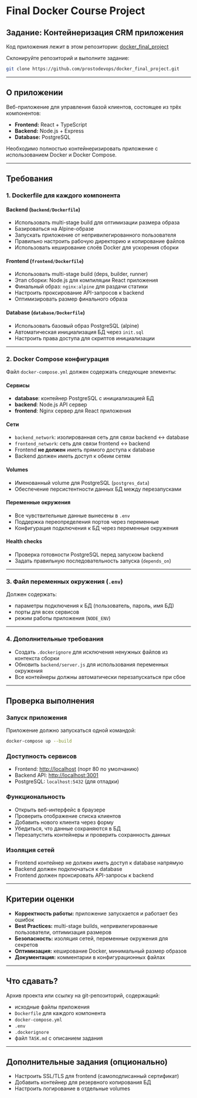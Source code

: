 # Final Docker Course Project

## Задание: Контейнеризация CRM приложения

Код приложения лежит в этом репозитории: [docker\_final\_project](https://github.com/prostodevops/docker_final_project/tree/master)

Склонируйте репозиторий и выполните задание:

```bash
git clone https://github.com/prostodevops/docker_final_project.git
```

---

## О приложении

Веб-приложение для управления базой клиентов, состоящее из трёх компонентов:

* **Frontend:** React + TypeScript
* **Backend:** Node.js + Express
* **Database:** PostgreSQL

Необходимо полностью контейнеризировать приложение с использованием Docker и Docker Compose.

---

## Требования

### 1. Dockerfile для каждого компонента

#### Backend (`backend/Dockerfile`)

* Использовать multi-stage build для оптимизации размера образа
* Базироваться на Alpine-образе
* Запускать приложение от непривилегированного пользователя
* Правильно настроить рабочую директорию и копирование файлов
* Использовать кеширование слоёв Docker для ускорения сборки

#### Frontend (`frontend/Dockerfile`)

* Использовать multi-stage build (deps, builder, runner)
* Этап сборки: Node.js для компиляции React приложения
* Финальный образ: `nginx:alpine` для раздачи статики
* Настроить проксирование API-запросов к backend
* Оптимизировать размер финального образа

#### Database (`database/Dockerfile`)

* Использовать базовый образ PostgreSQL (alpine)
* Автоматическая инициализация БД через `init.sql`
* Настроить права доступа для скриптов инициализации

---

### 2. Docker Compose конфигурация

Файл `docker-compose.yml` должен содержать следующие элементы:

#### Сервисы

* **database**: контейнер PostgreSQL с инициализацией БД
* **backend**: Node.js API сервер
* **frontend**: Nginx сервер для React приложения

#### Сети

* `backend_network`: изолированная сеть для связи backend ↔ database
* `frontend_network`: сеть для связи frontend ↔ backend
* Frontend **не должен** иметь прямого доступа к database
* Backend должен иметь доступ к обеим сетям

#### Volumes

* Именованный volume для PostgreSQL (`postgres_data`)
* Обеспечение персистентности данных БД между перезапусками

#### Переменные окружения

* Все чувствительные данные вынесены в `.env`
* Поддержка переопределения портов через переменные
* Конфигурация подключения к БД через переменные окружения

#### Health checks

* Проверка готовности PostgreSQL перед запуском backend
* Задать правильную последовательность запуска (`depends_on`)

---

### 3. Файл переменных окружения (`.env`)

Должен содержать:

* параметры подключения к БД (пользователь, пароль, имя БД)
* порты для всех сервисов
* режим работы приложения (`NODE_ENV`)

---

### 4. Дополнительные требования

* Создать `.dockerignore` для исключения ненужных файлов из контекста сборки
* Обновить `backend/server.js` для использования переменных окружения
* Все контейнеры должны автоматически перезапускаться при сбое

---

## Проверка выполнения

### Запуск приложения

Приложение должно запускаться одной командой:

```bash
docker-compose up --build
```

### Доступность сервисов

* Frontend: [http://localhost](http://localhost) (порт 80 по умолчанию)
* Backend API: [http://localhost:3001](http://localhost:3001)
* PostgreSQL: `localhost:5432` (для отладки)

### Функциональность

* Открыть веб-интерфейс в браузере
* Проверить отображение списка клиентов
* Добавить нового клиента через форму
* Убедиться, что данные сохраняются в БД
* Перезапустить контейнеры и проверить сохранность данных

### Изоляция сетей

* Frontend контейнер не должен иметь доступ к database напрямую
* Backend должен подключаться к database
* Frontend должен проксировать API-запросы к backend

---

## Критерии оценки

* **Корректность работы:** приложение запускается и работает без ошибок
* **Best Practices:** multi-stage builds, непривилегированные пользователи, оптимизация размеров
* **Безопасность:** изоляция сетей, переменные окружения для секретов
* **Оптимизация:** кеширование Docker, минимальный размер образов
* **Документация:** комментарии в конфигурационных файлах

---

## Что сдавать?

Архив проекта или ссылку на git-репозиторий, содержащий:

* исходные файлы приложения
* `Dockerfile` для каждого компонента
* `docker-compose.yml`
* `.env`
* `.dockerignore`
* файл `TASK.md` с описанием задания

---

## Дополнительные задания (опционально)

* Настроить SSL/TLS для frontend (самоподписанный сертификат)
* Добавить контейнер для резервного копирования БД
* Настроить логирование в отдельные volumes
